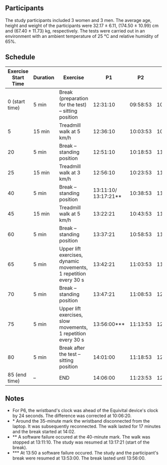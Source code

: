 ## Participants

The study participants included 3 women and 3 men. The average age, height and weight of the participants were 32.17 ± 6.11, (174.50 ± 10.99) cm and (67.40 ± 11.73) kg, respectively. The tests were carried out in an environment with an ambient temperature of 25 °C and relative humidity of 65%.

## Schedule

| Exercise Start Time | Duration | Exercise | P1 | P2 | P3 | P4 | P5 | P6 |
| --- | --- | --- | --- | --- | --- | --- | --- | --- |
| 0 (start time) | 5 min | Break (preparation for the test) – sitting position | 12:31:10 | 09:58:53 | 10:51:32 | 13:20:00 | 12:06:40 | 09:58:51 |
| 5 | 15 min | Treadmill walk at 5 km/h | 12:36:10 | 10:03:53 | 10:56:32 | 13:25:00 | 12:11:40 | 10:03:51 |
| 20 | 5 min | Break – standing position | 12:51:10 | 10:18:53 | 11:11:32 | 13:40:00 | 12:26:40 | 10:18:51 |
| 25 | 15 min | Treadmill walk at 3 km/h | 12:56:10 | 10:23:53 | 11:16:32 | 13:45:00 | 12:31:40 | 10:23:51 |
| 40 | 5 min | Break – standing position | 13:11:10/ 13:17:21\*\* | 10:38:53 | 11:21:32 | 14:02:00\* | 12:46:40 | 10:38:51 |
| 45 | 15 min | Treadmill walk at 5 km/h | 13:22:21 | 10:43:53 | 11:36:32 | 14:07:00 | 12:51:40 | 10:43:51 |
| 60 | 5 min | Break – standing position | 13:37:21 | 10:58:53 | 11:51:32 | 14:22:00 | 13:06:40 | 10:58:51 |
| 65 | 5 min | Upper lift exercises, dynamic movements, 1 repetition every 30 s | 13:42:21 | 11:03:53 | 11:56:32 | 14:27:00 | 13:11:40 | 11:03:51 |
| 70 | 5 min | Break – standing position | 13:47:21 | 11:08:53 | 12:01:32 | 14:32:00 | 13:16:40 | 11:08:51 |
| 75 | 5 min | Upper lift exercises, slow movements, 1 repetition every 30 s | 13:56:00\*\*\* | 11:13:53 | 12:06:32 | 14:37:00 | 13:21:40 | 11:13:51 |
| 80 | 5 min | Break after the test – sitting position | 14:01:00 | 11:18:53 | 12:11:32 | 14:42:00 | 13:26:40 | 11:18:51 |
| 85 (end time) | – | END | 14:06:00 | 11:23:53 | 12:16:32 | 14:47:00 | 13:31:40 | 11:23:51 |

## Notes

- For P6, the wristband's clock was ahead of the Equivital device's clock by 24 seconds. The difference was corrected at 10:06:20.
- \* Around the 35-minute mark the wristband disconnected from the laptop. It was subsequently reconnected. The walk lasted for 17 minutes and the break started at 14:02.
- \*\* A software failure occured at the 40-minute mark. The walk was stopped at 13:11:10. The study was resumed at 13:17:21 (start of the break).
- \*\*\* At 13:50 a software failure occured. The study and the participant's break were resumed at 13:53:00. The break lasted until 13:56:00.
